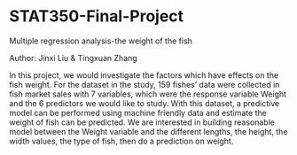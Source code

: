 # STAT350-Final-Project
Multiple regression analysis-the weight of the fish

Author: Jinxi Liu & Tingxuan Zhang

In this project, we would investigate the factors which have effects on the fish weight. For the dataset in the study, 159 fishes’ data were collected in fish market sales with 7 variables, which were the response variable Weight and the 6 predictors we would like to study. With this dataset, a predictive model can be performed using machine friendly data and estimate the weight of fish can be predicted.
We are interested in building reasonable model between the Weight variable and the different lengths, the height, the width values, the type of fish, then do a prediction on weight.
